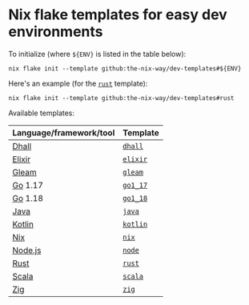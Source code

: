 # Nix flake templates for easy dev environments

To initialize (where `${ENV}` is listed in the table below):

```shell
nix flake init --template github:the-nix-way/dev-templates#${ENV}
```

Here's an example (for the [`rust`](./rust) template):

```shell
nix flake init --template github:the-nix-way/dev-templates#rust
```

Available templates:

| Language/framework/tool | Template              |
| :---------------------- | :-------------------- |
| [Dhall]                 | [`dhall`](./dhall/)   |
| [Elixir]                | [`elixir`](./elixir/) |
| [Gleam]                 | [`gleam`](./gleam/)   |
| [Go] 1.17               | [`go1_17`](./go1.17/) |
| [Go] 1.18               | [`go1_18`](./go1.18/) |
| [Java]                  | [`java`](./java/)     |
| [Kotlin]                | [`kotlin`](./kotlin/) |
| [Nix]                   | [`nix`](./nix/)       |
| [Node.js][node]         | [`node`](./node/)     |
| [Rust]                  | [`rust`](./rust/)     |
| [Scala]                 | [`scala`](./scala/)   |
| [Zig]                   | [`zig`](./zig/)       |

[dhall]: https://dhall-lang.org
[elixir]: https://elixir-lang.org
[gleam]: https://gleam.run
[go]: https://go.dev
[java]: https://java.com
[kotlin]: https://kotlinlang.org
[nix]: https://nixos.org
[node]: https://nodejs.org
[rust]: https://rust-lang.org
[scala]: https://scala-lang.org
[zig]: https://ziglang.org
